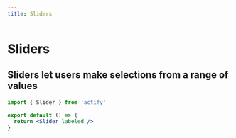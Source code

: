 ```yaml
---
title: Sliders
---
```


# Sliders

## Sliders let users make selections from a range of values

```jsx
import { Slider } from 'actify'

export default () => {
  return <Slider labeled />
}
```
